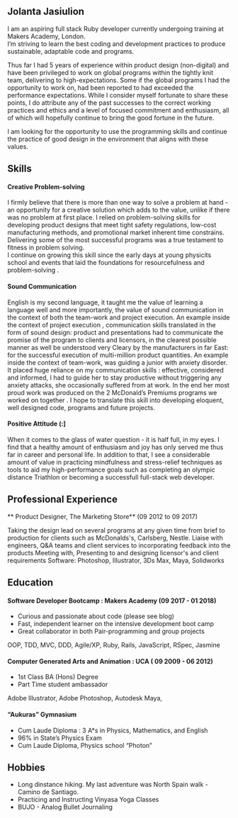 ## Jolanta Jasiulion

I am an aspiring full stack Ruby developer currently undergoing training at Makers Academy, London.  
I’m striving to learn the best coding and development practices to produce sustainable, adaptable code and programs.

Thus far I had 5 years of experience within product design (non-digital) and have been privileged to work on global programs within the tightly knit team, delivering to high-expectations. Some if the global programs I had the opportunity to work on, had been reported to had exceeded the performance expectations.  While I consider myself fortunate to share these points, I do attribute any of the past successes to the correct working practices and ethics and a level of focused commitment and enthusiasm, all of which will hopefully continue to bring the good fortune in the future.

I am looking for the opportunity to use the programming skills and continue the practice of good design in the environment that aligns with these values.



## Skills


#### Creative Problem-solving 

I firmly believe that there is more than one way to solve a problem at hand -  an opportunity for a creative solution which adds to the value, unlike if there was no problem at first place. 
I relied on problem-solving skills for developing product designs that meet tight safety regulations, low-cost manufacturing methods, and promotional market inherent time constrains. Delivering some of the most successful programs was a true testament to fitness in problem solving.  
I continue on growing this skill since the early days at young physicits school and events that laid the foundations for resourcefulness and problem-solving .


####  Sound Communication

English is my second language, it taught me the value of learning a language well and more importantly,  the value of sound communication in the context of both the team-work and project execution. 
An example inside the context of project execution , communication skills  translated in the form of sound design: product and presentations had to communicate the promise of the program to clients and licensors,  in the clearest possible manner as well be understood very Cleary by the manufacturers in far East: for the successful execution of multi-million product quantities. 
An example inside the context of team-work, was guiding a junior with anxiety disorder. It placed huge reliance on my communication skills :  effective, considered and informed, I had to  guide her to stay productive without triggering any anxiety attacks, she occasionally suffered from at work. In the end her most proud work was produced on the 2 McDonald’s Premiums programs we worked on together . 
I hope to translate this skill into developing eloquent, well designed code, programs and future projects.


#### Positive Attitude (:]

When it comes to the glass of water question - it is half full, in my eyes. I find that a healthy amount of enthusiasm and joy has only served me thus far in career and personal life. In addition to that, I see a considerable amount of value in practicing mindfulness and stress-relief techniques as tools to aid my high-performance goals such as completing an olympic distance Triathlon or becoming a successfull full-stack web developer. 




## Professional Experience


** Product Designer, The Marketing Store** (09 2012 to 09 2017) 

Taking the design lead on several programs at any given time from brief to production for clients such as McDonalds's, Carlsberg, Nestle.
Liaise with engineers, Q&A teams and client services to incorporating feedback into the products
Meeting with, Presenting to and designing licensor's and client requirements
Software: Photoshop, Illustrator, 3Ds Max, Maya, Solidworks




## Education



#### Software Developer Bootcamp : Makers Academy (09 2017 - 01 2018) 

- Curious and passionate about code (please see blog)
- Fast, independent learner on the intensive development boot camp
- Great collaborator in both Pair-programming and group projects

OOP, TDD, MVC, DDD,
Agile/XP,
Ruby, Rails, 
JavaScript,
RSpec, 
Jasmine


#### Computer Generated Arts and Animation : UCA ( 09 2009 - 06 2012)

- 1st Class BA (Hons) Degree 
- Part Time student ambassador

Adobe Illustrator,
Adobe Photoshop,
Autodesk Maya,


#### “Aukuras” Gymnasium 

- Cum Laude Diploma : 3 A*s in Physics, Mathematics, and English 
- 96% in State’s Physics Exam
- Cum Laude Diploma, Physics school “Photon”


## Hobbies

- Long dinstance hiking. My last adventure was North Spain walk - Camino de Santiago.   
- Practicing and Instructing Vinyasa Yoga Classes
- BUJO - Analog Bullet Journaling

